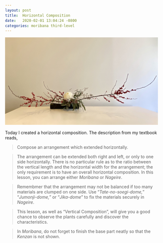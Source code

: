 ```yaml
---
layout: post
title:  Horizontal Composition
date:   2020-02-01 13:04:24 -0800
categories: moribana third-level
---
```

![horizontal arrangement](/assets/horizontal-arrangement.png)

Today I created a horizontal composition. The description from my textbook reads,

> Compose an arrangement which extended horizontally.

> The arrangement can be extended both right and left, or only to one side horizontally. There is no particular rule as to the ratio between the vertical length and the horizontal width for the arrangement; the only requirement is to have an overall horizontal composition. In this lesson, you can arrange either *Moribana* or *Nageire*.

> Remembmer that the arrangement may not be balanced if too many materials are clumped on one side. Use “*Tate-no-soegi-dome,*” “*Jumonji-dome,*” or “*Jika-dome*” to fix the materials securely in *Nageire*.

> This lesson, as well as “Vertical Composition”, will give you a good chance to observe the plants carefully and discover the characteristics.

> In *Moribana*, do not forget to finish the base part neatly so that the *Kenzan* is not shown.